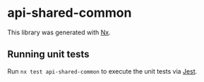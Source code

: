 # api-shared-common

This library was generated with [Nx](https://nx.dev).

## Running unit tests

Run `nx test api-shared-common` to execute the unit tests via [Jest](https://jestjs.io).
